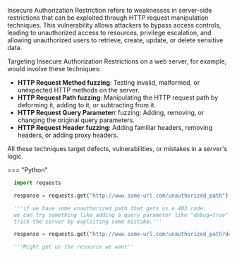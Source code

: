 Insecure Authorization Restriction refers to weaknesses in server-side restrictions that can be exploited through HTTP request manipulation techniques. This vulnerability allows attackers to bypass access controls, leading to unauthorized access to resources, privilege escalation, and allowing unauthorized users to retrieve, create, update, or delete sensitive data.

Targeting Insecure Authorization Restrictions on a web server, for example, would involve these techniques:

   * **HTTP Request Method fuzzing**: Testing invalid, malformed, or unexpected HTTP methods on the server.
   * **HTTP Request Path fuzzing**: Manipulating the HTTP request path by deforming it, adding to it, or subtracting from it.
   * **HTTP Request Query Parameter**r fuzzing: Adding, removing, or changing the original query parameters.
   * **HTTP Request Header fuzzing**: Adding familiar headers, removing headers, or adding proxy headers.

All these techniques target defects, vulnerabilities, or mistakes in a server's logic.

=== "Python"
  ```python
    import requests

    response = requests.get("http://www.some-url.com/unauthorized_path")

    '''if we have some unauthorized path that gets us a 403 code,
    we can try something like adding a query parameter like "debug=true" to see if we can
    trick the server by exploiting some mistake.'''

    response = requests.get("http://www.some-url.com/unauthorized_path?debug=true")

    '''Might get us the resource we want''
  ```